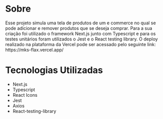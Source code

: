 <h1>
  Sobre
</h1>
<p>
Esse projeto simula uma tela de produtos de um e commerce no qual se pode adicionar e remover produtos que se deseja comprar.
Para a sua criação foi utilizado o framework Next.js junto com Typescript e para os testes unitários foram utilizados o Jest e o React testing library. O deploy realizado na plataforma da Vercel pode ser acessado pelo seguinte link: https://mks-flax.vercel.app/
</p>

<h1>Tecnologias Utilizadas</h1>
<ul>
  <li>Next.js</li>
  <li>Typescript</li>
  <li>React Icons</li>
  <li>Jest</li>
  <li>Axios</li>
  <li>React-testing-library</li>
</ul>

